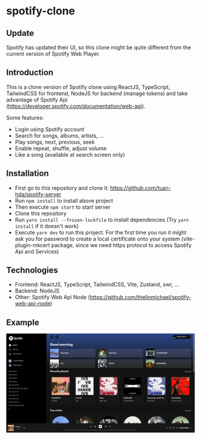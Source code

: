 # spotify-clone
## Update
Spotify has updated their UI, so this clone might be quite different from the current version of Spotify Web Player.
## Introduction
This is a clone version of Spotify clone using ReactJS, TypeScript, TailwindCSS for frontend, NodeJS for backend (manage tokens) and take advantage of Spotify Api (https://developer.spotify.com/documentation/web-api).

Some features:
- Login using Spotify account
- Search for songs, albums, artists, ...
- Play songs, next, previous, seek
- Enable repeat, shuffle, adjust volume
- Like a song (available at search screen only)
## Installation
- First go to this repository and clone it: https://github.com/tuan-hda/spotify-server
- Run `npm install` to install above project
- Then execute `npm start` to start server
- Clone this repository
- Run `yarn install --frozen-lockfile` to install dependencies (Try `yarn install` if it doesn't work)
- Execute `yarn dev` to run this project. For the first time you run it might ask you for password to create a local certificate onto your system (vite-plugin-mkcert package, since we need https protocol to access Spotify Api and Services)
## Technologies
- Frontend: ReactJS, TypeScript, TailwindCSS, Vite, Zustand, swr, ...
- Backend: NodeJS
- Other: Spotify Web Api Node (https://github.com/thelinmichael/spotify-web-api-node)
## Example
![Demo](https://github.com/tuan-hda/spotify-clone/blob/master/assets/img/Screenshot%20from%202023-05-14%2008-48-34.png)
